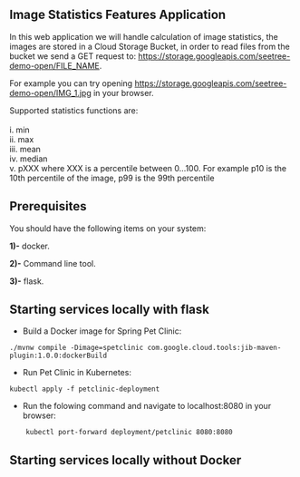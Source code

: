 ## Image Statistics Features Application 


In this web application we will handle calculation of image statistics, the images are stored in a Cloud Storage Bucket, in order to read files from the bucket we send a GET request to: https://storage.googleapis.com/seetree-demo-open/FILE_NAME.  

For example you can try opening https://storage.googleapis.com/seetree-demo-open/IMG_1.jpg in your browser.

Supported statistics functions are:
<br/><br/>
i. min
<br/>
ii. max
<br/>
iii. mean
<br/>
iv. median
<br/>
v. pXXX where XXX is a percentile between 0...100. For example p10 is the 10th percentile of the image, p99 is the 99th percentile
 ## Prerequisites

You should have the following items on your system:


**1)-** docker.


**2)-** Command line tool.


**3)-** flask.


## Starting services locally with flask
* Build a Docker image for Spring Pet Clinic:


 `./mvnw compile -Dimage=spetclinic com.google.cloud.tools:jib-maven-plugin:1.0.0:dockerBuild`
* Run Pet Clinic in Kubernetes:


`kubectl apply -f petclinic-deployment`
* Run the folowing command and navigate to localhost:8080 in your browser:


`    kubectl port-forward deployment/petclinic 8080:8080` 
## Starting services locally without Docker

